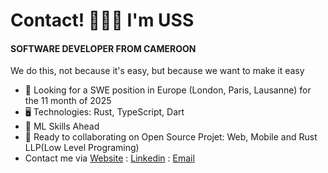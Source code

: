 Contact! 👦🏾🤝 I'm USS
=======================================================================================================================================

#### SOFTWARE DEVELOPER FROM CAMEROON
We do this, not because it's easy, but because we want to make it easy

* 👀 Looking for a SWE position in Europe (London, Paris, Lausanne) for the 11 month of 2025
* 🖥️ Technologies: Rust, TypeScript, Dart
* 🌱 ML Skills Ahead
* 🤝 Ready to collaborating on Open Source Projet: Web, Mobile and Rust LLP(Low Level Programing)
* Contact me via [Website](https://uss-franckmekoulou.web.app/) : [Linkedin](https://www.linkedin.com/in/franck-mekoulou/) : [Email](mailto:franckmekoulou.dev@hotmail.com)
